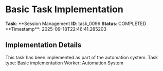 # Basic Task Implementation

**Task**: **Session Management
**ID**: task_0096
**Status**: COMPLETED
**Timestamp\*\*: 2025-09-18T22:46:41.285203

## Implementation Details

This task has been implemented as part of the automation system.
Task type: Basic implementation
Worker: Automation System
